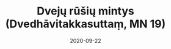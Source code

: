 ---
layout: page
title: 'Dvejų rūšių mintys (Dvedhāvitakkasuttaṃ, MN 19)'
category: vidutinio
index: 
  - Meditacija
  - Mara (Māra)
sortIndex: 19
date: 2020-09-22
tags:
  - Meditacija
  - Mara (Māra)
image:
  feature: Burmese.jpg
published: true
suttacentral: mn19
---